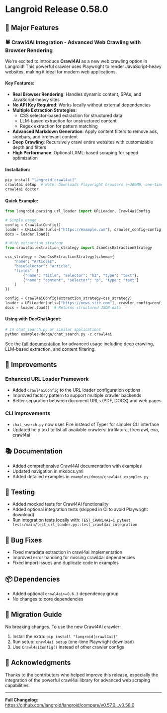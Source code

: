 # Langroid Release 0.58.0

## 🎉 Major Features

### 🕷️ Crawl4AI Integration - Advanced Web Crawling with Browser Rendering

We're excited to introduce **Crawl4AI** as a new web crawling option in Langroid! This powerful crawler uses Playwright to render JavaScript-heavy websites, making it ideal for modern web applications.

#### Key Features:
- **Real Browser Rendering**: Handles dynamic content, SPAs, and JavaScript-heavy sites
- **No API Key Required**: Works locally without external dependencies
- **Multiple Extraction Strategies**:
  - CSS selector-based extraction for structured data
  - LLM-based extraction for unstructured content
  - Regex extraction for pattern matching
- **Advanced Markdown Generation**: Apply content filters to remove ads, sidebars, and irrelevant content
- **Deep Crawling**: Recursively crawl entire websites with customizable depth and filters
- **High Performance**: Optional LXML-based scraping for speed optimization

#### Installation:
```bash
pip install "langroid[crawl4ai]"
crawl4ai setup  # Note: Downloads Playwright browsers (~300MB, one-time)
crawl4ai doctor
```

#### Quick Example:
```python
from langroid.parsing.url_loader import URLLoader, Crawl4aiConfig

# Simple usage
config = Crawl4aiConfig()
loader = URLLoader(urls=["https://example.com"], crawler_config=config)
docs = loader.load()

# With extraction strategy
from crawl4ai.extraction_strategy import JsonCssExtractionStrategy

css_strategy = JsonCssExtractionStrategy(schema={
    "name": "Articles",
    "baseSelector": "article",
    "fields": [
        {"name": "title", "selector": "h2", "type": "text"},
        {"name": "content", "selector": "p", "type": "text"}
    ]
})

config = Crawl4aiConfig(extraction_strategy=css_strategy)
loader = URLLoader(urls=["https://news.site.com"], crawler_config=config)
docs = loader.load()  # Returns structured JSON data
```

#### Using with DocChatAgent:
```python
# In chat_search.py or similar applications
python examples/docqa/chat_search.py -c crawl4ai
```

See the [full documentation](https://langroid.github.io/langroid/notes/crawl4ai/) for advanced usage including deep crawling, LLM-based extraction, and content filtering.

## 🔧 Improvements

### Enhanced URL Loader Framework
- Added `Crawl4aiConfig` to the URL loader configuration options
- Improved factory pattern to support multiple crawler backends
- Better separation between document URLs (PDF, DOCX) and web pages

### CLI Improvements
- `chat_search.py` now uses Fire instead of Typer for simpler CLI interface
- Updated help text to list all available crawlers: trafilatura, firecrawl, exa, crawl4ai

## 📚 Documentation
- Added comprehensive Crawl4AI documentation with examples
- Updated navigation in mkdocs.yml
- Added detailed examples in `examples/docqa/crawl4ai_examples.py`

## 🧪 Testing
- Added mocked tests for Crawl4AI functionality
- Added optional integration tests (skipped in CI to avoid Playwright download)
- Run integration tests locally with: `TEST_CRAWL4AI=1 pytest tests/main/test_url_loader.py::test_crawl4ai_integration`

## 🐛 Bug Fixes
- Fixed metadata extraction in crawl4ai implementation
- Improved error handling for missing crawl4ai dependencies
- Fixed import issues and duplicate code in examples

## 📦 Dependencies
- Added optional `crawl4ai>=0.6.3` dependency group
- No changes to core dependencies

## 🚀 Migration Guide
No breaking changes. To use the new Crawl4AI crawler:

1. Install the extra: `pip install "langroid[crawl4ai]"`
2. Run setup: `crawl4ai setup` (one-time Playwright download)
3. Use `Crawl4aiConfig()` instead of other crawler configs

## 🙏 Acknowledgments
Thanks to the contributors who helped improve this release, especially the integration of the powerful crawl4ai library for advanced web scraping capabilities.

---

**Full Changelog**: https://github.com/langroid/langroid/compare/v0.57.0...v0.58.0
